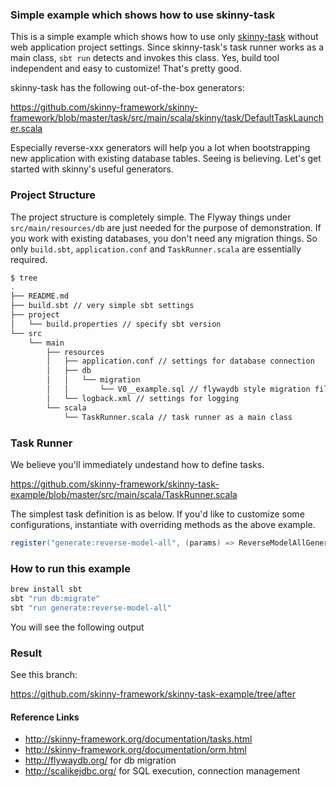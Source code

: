 ### Simple example which shows how to use skinny-task

This is a simple example which shows how to use only [skinny-task](http://skinny-framework.org/documentation/tasks.html) without web application project settings.
Since skinny-task's task runner works as a main class, `sbt run` detects and invokes this class. 
Yes, build tool independent and easy to customize! That's pretty good.

skinny-task has the following out-of-the-box generators:

https://github.com/skinny-framework/skinny-framework/blob/master/task/src/main/scala/skinny/task/DefaultTaskLauncher.scala

Especially reverse-xxx generators will help you a lot when bootstrapping new application with existing database tables.
Seeing is believing. Let's get started with skinny's useful generators.

### Project Structure

The project structure is completely simple. 
The Flyway things under `src/main/resources/db` are just needed for the purpose of demonstration.
If you work with existing databases, you don't need any migration things.
So only `build.sbt`, `application.conf` and `TaskRunner.scala` are essentially required.

```bash
$ tree
.
├── README.md
├── build.sbt // very simple sbt settings
├── project
│   └── build.properties // specify sbt version
└── src
    └── main
        ├── resources
        │   ├── application.conf // settings for database connection
        │   ├── db
        │   │   └── migration
        │   │       └── V0__example.sql // flywaydb style migration file, just for demo
        │   └── logback.xml // settings for logging
        └── scala
            └── TaskRunner.scala // task runner as a main class
```

### Task Runner

We believe you'll immediately undestand how to define tasks.

https://github.com/skinny-framework/skinny-task-example/blob/master/src/main/scala/TaskRunner.scala

The simplest task definition is as below. If you'd like to customize some configurations, instantiate with overriding methods as the above example.

```scala
register("generate:reverse-model-all", (params) => ReverseModelAllGenerator.run(params)) 
```

### How to run this example

```bash
brew install sbt
sbt "run db:migrate"
sbt "run generate:reverse-model-all"
```

You will see the following output

### Result

See this branch:

https://github.com/skinny-framework/skinny-task-example/tree/after

#### Reference Links

- http://skinny-framework.org/documentation/tasks.html
- http://skinny-framework.org/documentation/orm.html
- http://flywaydb.org/ for db migration
- http://scalikejdbc.org/ for SQL execution, connection management
